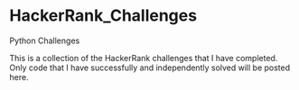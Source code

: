 # HackerRank_Challenges
Python Challenges 

This is a collection of the HackerRank challenges that I have completed. 
Only code that I have successfully and independently solved will be posted here.  
